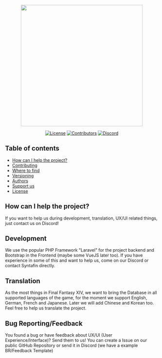 <p align="center"><img src="https://xivdata.com/img/logo.png" width="400"></p>

<p align="center">
<a href="https://github.com/xivdata/public/blob/master/LICENSE"><img src="https://img.shields.io/github/license/syntafin/xivdata?label=License&labelColor=30363D&color=2FBF50" alt="License"></a>
<a href="https://github.com/syntafin/xivdata/graphs/contributors"><img src="https://img.shields.io/github/contributors/syntafin/xivdata?label=Contributors&labelColor=30363D&color=2FBF50" alt="Contributors"></a>
<a href="https://discord.gg/R8KjJWE"><img src="https://img.shields.io/discord/532518284998737920?label=Discord&labelColor=30363D&color=2FBF50&logoColor=959DA5&logo=Discord" alt="Discord"></a>
</p>

## Table of contents

* [How can I help the project?](#how-can-i-help-the-project)
* [Contributing](#contributing)
* [Where to find](#where-to-find)
* [Versioning](#versioning)
* [Authors](#authors)
* [Support us](#support)
* [License](#license)

## How can I help the project?

If you want to help us during development, translation, UX/UI related things, just contact us on Discord!

## Development

We use the popular PHP Framework "Laravel" for the project backend and Bootstrap in the Frontend (maybe some VueJS later too).
If you have experience in some of this and want to help us, come on our Discord or contact Syntafin directly.

## Translation

As the most things in Final Fantasy XIV, we want to bring the Database in all supported languages of the game, for the moment we support English, German, French and Japanese. Later we will add Chinese and Korean too.
Feel free to help us translate the project.

## Bug Reporting/Feedback

You found a bug or have feedback about UX/UI (User Experience/Interface)? Send them to us! You can create a Issue on our public GitHub Repository or send it in Discord (we have a example BR/Feedback Template)
